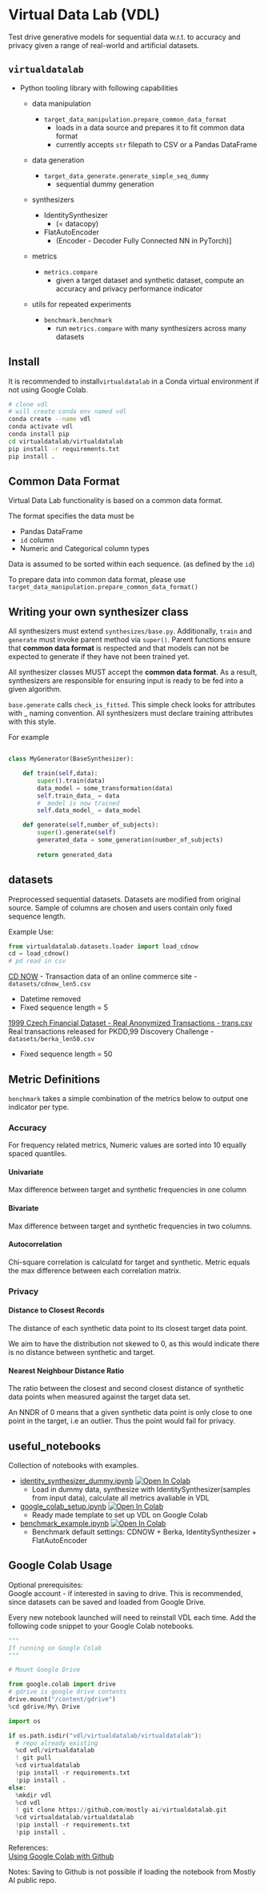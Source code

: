 # Virtual Data Lab (VDL)

Test drive generative models for sequential data w.r.t. to accuracy and privacy given a range of real-world and artificial datasets.

## `virtualdatalab`
* Python tooling library with following capabilities
    * data manipulation
        * `target_data_manipulation.prepare_common_data_format`
            * loads in a data source and prepares it to fit common data format
            * currently accepts `str` filepath to CSV or a Pandas DataFrame
           
    * data generation
        * `target_data_generate.generate_simple_seq_dummy`
            * sequential dummy generation
    * synthesizers
        * IdentitySynthesizer 
            * (= datacopy) 
        * FlatAutoEncoder
            * (Encoder - Decoder Fully Connected NN in PyTorch)]
        
    * metrics
        * `metrics.compare`
            * given a target dataset and synthetic dataset, compute an accuracy and privacy performance indicator 
    
    * utils for repeated experiments
        * `benchmark.benchmark` 
            * run `metrics.compare` with many synthesizers across many datasets
    

## Install 
It is recommended to install`virtualdatalab` in a Conda virtual environment if not using Google Colab.

```bash
# clone vdl
# will create conda env named vdl
conda create --name vdl
conda activate vdl
conda install pip
cd virtualdatalab/virtualdatalab
pip install -r requirements.txt
pip install . 
```

## Common Data Format 
Virtual Data Lab functionality is based on a common data format. 

The format specifies the data must be  
* Pandas DataFrame
* `id` column
* Numeric and Categorical column types 

Data is assumed to be sorted within each sequence. (as defined by the `id`)

To prepare data into common data format, please use `target_data_manipulation.prepare_common_data_format()`

## Writing your own synthesizer class

All synthesizers must extend `synthesizes/base.py`. Additionally, `train` and `generate` must invoke 
parent method via `super()`. Parent functions ensure that **common data format** is respected and that models can not be 
expected to generate if they have not been trained yet. 

All synthesizer classes MUST accept the **common data format**. As a result, synthesizers are responsible for ensuring input 
is ready to be fed into a given algorithm. 

`base.generate` calls `check_is_fitted`. This simple check looks for attributes with _ naming convention. All synthesizers must
declare training attributes with this style. 



For example

```python

class MyGenerator(BaseSynthesizer):

    def train(self,data):
        super().train(data)
        data_model = some_transformation(data)
        self.train_data_ = data
        #  model is now trained
        self.data_model_ = data_model

    def generate(self,number_of_subjects):
        super().generate(self)
        generated_data = some_generation(number_of_subjects)
        
        return generated_data
```

## datasets
Preprocessed sequential datasets. Datasets are modified from original source. Sample of columns are chosen and users contain only fixed sequence length. 

Example Use:
````python
from virtualdatalab.datasets.loader import load_cdnow
cd = load_cdnow()
# pd read in csv 
````


[CD NOW](http://www.brucehardie.com/datasets/) - Transaction data of an online commerce site - `datasets/cdnow_len5.csv`
* Datetime removed 
* Fixed sequence length = 5

[1999 Czech Financial Dataset - Real Anonymized Transactions - trans.csv](https://data.world/lpetrocelli/czech-financial-dataset-real-anonymized-transactions) Real transactions released for PKDD,99 Discovery Challenge - `datasets/berka_len50.csv`
* Fixed sequence length = 50


## Metric Definitions
`benchmark` takes a simple combination of the metrics below to output one indicator per type. 

### Accuracy

For frequency related metrics, Numeric values are sorted into 10 equally spaced quantiles. 

#### Univariate 

Max difference between target and synthetic frequencies in one column

#### Bivariate

Max difference between target and synthetic frequencies in two columns.

#### Autocorrelation

Chi-square correlation is calculatd for target and synthetic. Metric equals the max difference between each correlation
matrix.

### Privacy

#### Distance to Closest Records
The distance of each synthetic data point to its closest target data point.

We aim to have the distribution not skewed to 0, as this would indicate there is no distance between synthetic 
and target.

#### Nearest Neighbour Distance Ratio
The ratio between the closest and second closest distance of synthetic data points when 
measured against the target data set. 

An NNDR of 0 means that a given synthetic data point is only close to one point in the target, i.e an outlier. 
Thus the point would fail for privacy.     
    
## useful_notebooks  
Collection of notebooks with examples.

* [identity_synthesizer_dummy.ipynb](useful_notebooks/identity_synthesizer_dummy.ipynb`) 
[![Open In Colab](https://colab.research.google.com/assets/colab-badge.svg)](https://colab.research.google.com/github/mostly-ai/virtualdatalab/blob/master/useful_notebooks/identity_synthesizer_dummy.ipynb) 
    * Load in dummy data, synthesize with IdentitySynthesizer(samples from input data), calculate all metrics avaliable in VDL  
* [google_colab_setup.ipynb](useful_notebooks/google_colab_setup.ipynb) 
[![Open In Colab](https://colab.research.google.com/assets/colab-badge.svg)](https://colab.research.google.com/github/mostly-ai/virtualdatalab/blob/master/useful_notebooks/google_colab_setup.ipynb)
    * Ready made template to set up VDL on Google Colab
*  [benchmark_example.ipynb](useful_notebooks/benchmark_example.ipynb`) 
[![Open In Colab](https://colab.research.google.com/assets/colab-badge.svg)](https://colab.research.google.com/github/mostly-ai/virtualdatalab/blob/master/useful_notebooks/benchmark_example.ipynb)
    * Benchmark default settings: CDNOW + Berka, IdentitySynthesizer + FlatAutoEncoder

## Google Colab Usage
Optional prerequisites:  
Google account - if interested in saving to drive. This is recommended, since datasets can be saved and loaded from Google Drive. 

Every new notebook launched will need to reinstall VDL each time. Add the following code snippet to your Google Colab notebooks. 

```python
"""
If running on Google Colab
"""

# Mount Google Drive 

from google.colab import drive
# gdrive is google drive contents
drive.mount("/content/gdrive")
%cd gdrive/My\ Drive

import os

if os.path.isdir("vdl/virtualdatalab/virtualdatalab"):
  # repo already existing
  %cd vdl/virtualdatalab
  ! git pull 
  %cd virtualdatalab
  !pip install -r requirements.txt
  !pip install .
else:
  %mkdir vdl
  %cd vdl
  ! git clone https://github.com/mostly-ai/virtualdatalab.git
  %cd virtualdatalab/virtualdatalab
  !pip install -r requirements.txt
  !pip install .
```

References:  
[Using Google Colab with Github](https://colab.research.google.com/github/googlecolab/colabtools/blob/master/notebooks/colab-github-demo.ipynb#scrollTo=WzIRIt9d2huC)

Notes:
Saving to Github is not possible if loading the notebook from Mostly AI public repo. 
